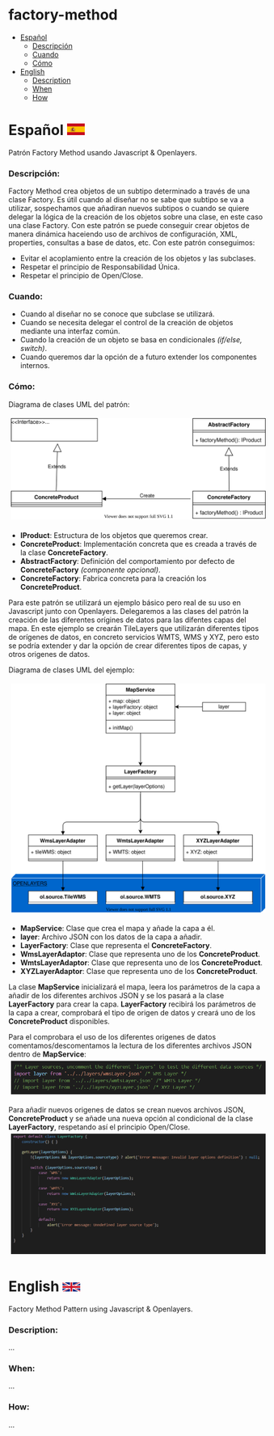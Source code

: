 # factory-method

* [Español](#español)
   * [Descripción](#descripción)
   * [Cuando](#cuando)
   * [Cómo](#cómo)
* [English](#english)
   * [Description](#description)
   * [When](#when)
   * [How](#how)

# Español <img src="images/esp.svg" width="35">
Patrón Factory Method usando Javascript &amp; Openlayers.

### Descripción:
Factory Method crea objetos de un subtipo determinado a través de una clase Factory. Es útil cuando al diseñar no se sabe que subtipo se va a utilizar, sospechamos que añadiran nuevos subtipos o cuando se quiere delegar la lógica de la creación de los objetos sobre una clase, en este caso una clase Factory. Con este patrón se puede conseguir crear objetos de manera dinámica haceiendo uso de archivos de configuración, XML, properties, consultas a base de datos, etc. Con este patrón conseguimos:
   * Evitar el acoplamiento entre la creación de los objetos y las subclases.
   * Respetar el principio de Responsabilidad Única.
   * Respetar el principio de Open/Close.

### Cuando:
   * Cuando al diseñar no se conoce que subclase se utilizará.
   * Cuando se necesita delegar el control de la creación de objetos mediante una interfaz común.
   * Cuando la creación de un objeto se basa en condicionales *(if/else, switch)*.
   * Cuando queremos dar la opción de a futuro extender los componentes internos.

### Cómo:
Diagrama de clases UML del patrón:

<img src="images/Factory-Method-Class-Diagram.svg"  alt="Factory Method UML Class Diagram" style="padding: 5px;">

   * **IProduct**: Estructura de los objetos que queremos crear.
   * **ConcreteProduct**: Implementación concreta que es creada a través de la clase **ConcreteFactory**.
   * **AbstractFactory**: Definición del comportamiento por defecto de **ConcreteFactory** *(componente opcional)*.
   * **ConcreteFactory**: Fabrica concreta para la creación los **ConcreteProduct**.

Para este patrón se utilizará un ejemplo básico pero real de su uso en Javascript junto con Openlayers. Delegaremos a las clases del patrón la creación de las diferentes orígines de datos para las difentes capas del mapa. En este ejemplo se crearán TileLayers que utilizarán diferentes tipos de orígenes de datos, en concreto servicios WMTS, WMS y XYZ, pero esto se podría extender y dar la opción de crear diferentes tipos de capas, y otros origenes de datos. 

Diagrama de clases UML del ejemplo:

<img src="images/Factory-Method-Class-Diagram-Solution.svg"  alt="Factory Method UML Class Diagram" style="padding: 5px;">

   * **MapService**: Clase que crea el mapa y añade la capa a él.
   * **layer**: Archivo JSON con los datos de la capa a añadir.
   * **LayerFactory**: Clase que representa el **ConcreteFactory**.
   * **WmsLayerAdaptor**: Clase que representa uno de los **ConcreteProduct**.
   * **WmtsLayerAdaptor**: Clase que representa uno de los **ConcreteProduct**.
   * **XYZLayerAdaptor**: Clase que representa uno de los **ConcreteProduct**.

La clase **MapService** inicializará el mapa, leera los parámetros de la capa a añadir de los diferentes archivos JSON y se los pasará a la clase **LayerFactory** para crear la capa. **LayerFactory** recibirá los parámetros de la capa a crear, comprobará el tipo de origen de datos y creará uno de los **ConcreteProduct** disponibles.

Para el comprobara el uso de los diferentes origenes de datos comentamos/descomentamos la lectura de los diferentes archivos JSON dentro de **MapService**:
<img src="images/layers.png"  alt="Layers example" style="padding: 5px;">

Para añadir nuevos origenes de datos se crean nuevos archivos JSON, **ConcreteProduct** y se añade una nueva opción al condicional de la clase **LayerFactory**, respetando así el principio Open/Close.
<img src="images/layerFactory.png"  alt="Layers example" style="padding: 5px;">

# English <img src="images/gbr.svg" width="35">
Factory Method Pattern using Javascript &amp; Openlayers.

### Description:
...
### When:
...
### How:
...